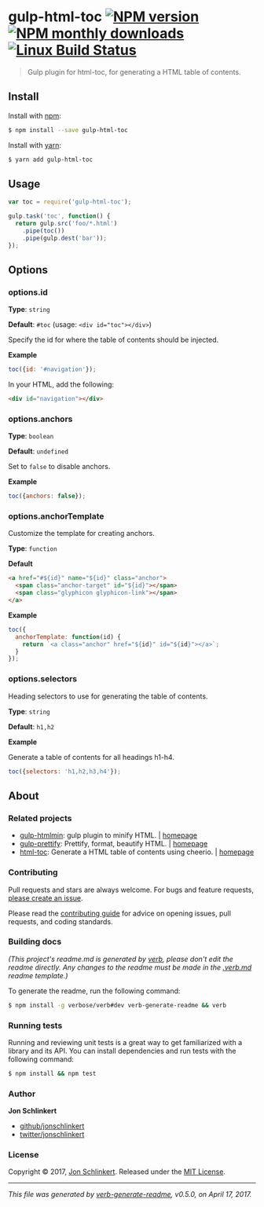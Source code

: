 # gulp-html-toc [![NPM version](https://img.shields.io/npm/v/gulp-html-toc.svg?style=flat)](https://www.npmjs.com/package/gulp-html-toc) [![NPM monthly downloads](https://img.shields.io/npm/dm/gulp-html-toc.svg?style=flat)](https://npmjs.org/package/gulp-html-toc) [![Linux Build Status](https://img.shields.io/travis/jonschlinkert/gulp-html-toc.svg?style=flat&label=Travis)](https://travis-ci.org/jonschlinkert/gulp-html-toc)

> Gulp plugin for html-toc, for generating a HTML table of contents.

## Install

Install with [npm](https://www.npmjs.com/):

```sh
$ npm install --save gulp-html-toc
```

Install with [yarn](https://yarnpkg.com):

```sh
$ yarn add gulp-html-toc
```

## Usage

```js
var toc = require('gulp-html-toc');

gulp.task('toc', function() {
  return gulp.src('foo/*.html')
    .pipe(toc())
    .pipe(gulp.dest('bar'));
});
```

## Options

### options.id

**Type**: `string`

**Default**: `#toc` (usage: `<div id="toc"></div>`)

Specify the id for where the table of contents should be injected.

**Example**

```js
toc({id: '#navigation'});
```

In your HTML, add the following:

```html
<div id="navigation"></div>
```

### options.anchors

**Type**: `boolean`

**Default**: `undefined`

Set to `false` to disable anchors.

**Example**

```js
toc({anchors: false});
```

### options.anchorTemplate

Customize the template for creating anchors.

**Type**: `function`

**Default**

```html
<a href="#${id}" name="${id}" class="anchor">
  <span class="anchor-target" id="${id}"></span>
  <span class="glyphicon glyphicon-link"></span>
</a>
```

**Example**

```js
toc({
  anchorTemplate: function(id) {
    return `<a class="anchor" href="${id}" id="${id}"></a>`;
  }
});
```

### options.selectors

Heading selectors to use for generating the table of contents.

**Type**: `string`

**Default**: `h1,h2`

**Example**

Generate a table of contents for all headings h1-h4.

```js
toc({selectors: 'h1,h2,h3,h4'});
```

## About

### Related projects

* [gulp-htmlmin](https://www.npmjs.com/package/gulp-htmlmin): gulp plugin to minify HTML. | [homepage](https://github.com/jonschlinkert/gulp-htmlmin#readme "gulp plugin to minify HTML.")
* [gulp-prettify](https://www.npmjs.com/package/gulp-prettify): Prettify, format, beautify HTML. | [homepage](https://github.com/jonschlinkert/gulp-prettify "Prettify, format, beautify HTML.")
* [html-toc](https://www.npmjs.com/package/html-toc): Generate a HTML table of contents using cheerio. | [homepage](https://github.com/jonschlinkert/html-toc "Generate a HTML table of contents using cheerio.")

### Contributing

Pull requests and stars are always welcome. For bugs and feature requests, [please create an issue](../../issues/new).

Please read the [contributing guide](.github/contributing.md) for advice on opening issues, pull requests, and coding standards.

### Building docs

_(This project's readme.md is generated by [verb](https://github.com/verbose/verb-generate-readme), please don't edit the readme directly. Any changes to the readme must be made in the [.verb.md](.verb.md) readme template.)_

To generate the readme, run the following command:

```sh
$ npm install -g verbose/verb#dev verb-generate-readme && verb
```

### Running tests

Running and reviewing unit tests is a great way to get familiarized with a library and its API. You can install dependencies and run tests with the following command:

```sh
$ npm install && npm test
```

### Author

**Jon Schlinkert**

* [github/jonschlinkert](https://github.com/jonschlinkert)
* [twitter/jonschlinkert](https://twitter.com/jonschlinkert)

### License

Copyright © 2017, [Jon Schlinkert](https://github.com/jonschlinkert).
Released under the [MIT License](LICENSE).

***

_This file was generated by [verb-generate-readme](https://github.com/verbose/verb-generate-readme), v0.5.0, on April 17, 2017._
